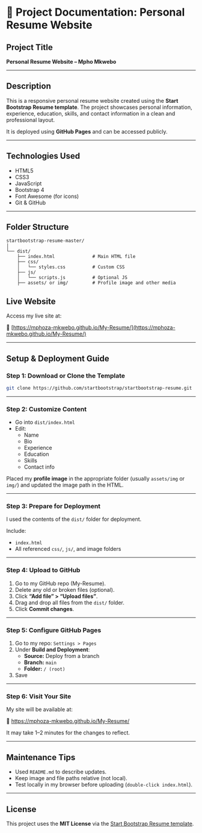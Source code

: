 
# 📄 Project Documentation: Personal Resume Website

## Project Title
**Personal Resume Website – Mpho Mkwebo**

---

## Description

This is a responsive personal resume website created using the **Start Bootstrap Resume template**. The project showcases personal information, experience, education, skills, and contact information in a clean and professional layout.

It is deployed using **GitHub Pages** and can be accessed publicly.

---

## Technologies Used

- HTML5
- CSS3
- JavaScript
- Bootstrap 4
- Font Awesome (for icons)
- Git & GitHub

---

## Folder Structure

```
startbootstrap-resume-master/
│
└── dist/
    ├── index.html              # Main HTML file
    ├── css/
    │   └── styles.css          # Custom CSS
    ├── js/
    │   └── scripts.js          # Optional JS
    ├── assets/ or img/         # Profile image and other media
```

## Live Website

Access my live site at:

🔗 [https://mphoza-mkwebo.github.io/My-Resume/](https://mphoza-mkwebo.github.io/My-Resume/)

---

## Setup & Deployment Guide

### Step 1: Download or Clone the Template

```bash
git clone https://github.com/startbootstrap/startbootstrap-resume.git
```

---

### Step 2: Customize Content

- Go into `dist/index.html`
- Edit:
  - Name
  - Bio
  - Experience
  - Education
  - Skills
  - Contact info

Placed my **profile image** in the appropriate folder (usually `assets/img` or `img/`) and updated the image path in the HTML.

---

### Step 3: Prepare for Deployment

I used the contents of the `dist/` folder for deployment.

Include:
- `index.html`
- All referenced `css/`, `js/`, and image folders

---

### Step 4: Upload to GitHub

1. Go to my GitHub repo (My-Resume).
2. Delete any old or broken files (optional).
3. Click **“Add file” > “Upload files”**.
4. Drag and drop all files from the `dist/` folder.
5. Click **Commit changes**.

---

### Step 5: Configure GitHub Pages

1. Go to my repo: `Settings > Pages`
2. Under **Build and Deployment**:
   - **Source:** Deploy from a branch
   - **Branch:** `main`
   - **Folder:** `/ (root)`
3. Save

---

### Step 6: Visit Your Site

My site will be available at:

📎 https://mphoza-mkwebo.github.io/My-Resume/

It may take 1–2 minutes for the changes to reflect.

---

## Maintenance Tips

- Used `README.md` to describe updates.
- Keep image and file paths relative (not local).
- Test locally in my browser before uploading (`double-click index.html`).

---

## License

This project uses the **MIT License** via the [Start Bootstrap Resume template](https://github.com/StartBootstrap/startbootstrap-resume).
